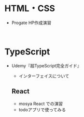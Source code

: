 # HTML・CSS
- Progate HP作成演習
<br>

# TypeScript
- Udemy『超TypeScript完全ガイド』
  - インターフェイスについて
  
  ## React 
  - mosya React での演習
  - todoアプリで使ってみる

